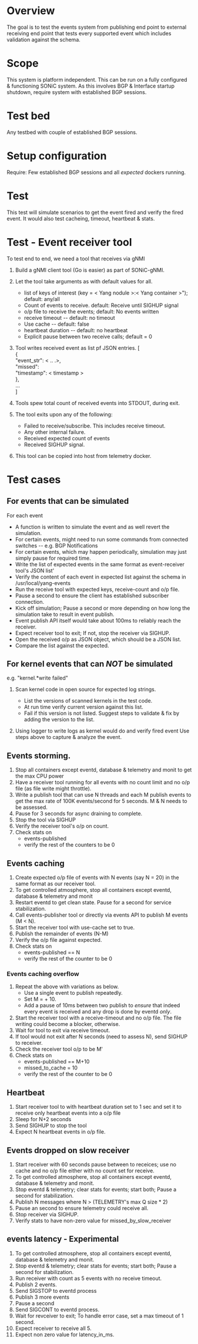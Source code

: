 # Overview
The goal is to test the events system from publishing end point to external receiving end point that tests every supported event which includes validation against the schema.

# Scope
This system is platform independent. This can be run on a fully configured & functioning SONiC system. As this involves BGP & Interface startup shutdown, require system with established BGP sessions.

# Test bed
Any testbed with couple of established BGP sessions.

# Setup configuration
Require: Few established BGP sessions and all *expected* dockers running.

# Test
This test will simulate scenarios to get the event fired and verify the fired event. It would also test cacheing, timeout, heartbeat & stats.

# Test - Event receiver tool
To test end to end, we need a tool that receives via gNMI

1) Build a gNMI client tool (Go is easier) as part of SONiC-gNMI.
2) Let the tool take arguments as with default values for all.
   * list of keys of interest (key = < Yang nodule >:< Yang container >"); default: any/all
   * Count of events to receive. default: Receive until SIGHUP signal
   * o/p file to receive the events; default: No events written
   * receive timeout -- default: no timeout
   * Use cache -- default: false
   * heartbeat duration -- default: no heartbeat
   * Explicit pause between two receive calls; default = 0

3) Tool writes received event as list pf JSON entries.
   [</br>
      {</br>
         "event_str": < .. .>,</br>
         "missed": <cnt></br>
         "timestamp": < timestamp ></br>
      },</br>
      ...</br>
   ]</br>
4) Tools spew total count of received events into STDOUT, during exit.

5) The tool exits upon any of the following:
   * Failed to receive/subscribe. This includes receive timeout.
   * Any other internal failure.
   * Received expected count of events
   * Received SIGHUP signal.

5) This tool can be copied into host from telemetry docker.

# Test cases
## For events that can be simulated
For each event</br>
   * A function is written to simulate the event and as well revert the simulation.
   * For certain events, might need to run some commands from connected switches -- e.g. BGP Notifications
   * For certain events, which may happen periodically, simulation may just simply pause for required time.
   * Write the list of expected events in the same format as event-receiver tool's JSON list'
   * Verify the content of each event in expected list against the schema in /usr/local/yang-events
   * Run the receive tool with expected keys, receive-count and o/p file.
   * Pause a second to ensure the client has established subscriber connection.
   * Kick off simulation; Pause a second or more depending on how long the simulation take to result in event publish.
   * Event publish API itself would take about 100ms to reliably reach the receiver.
   * Expect receiver tool to exit; If not, stop the receiver via SIGHUP.
   * Open the received o/p as JSON object, which should be a JSON list.
   * Compare the list against the expected.

## For kernel events that can *NOT* be simulated
   e.g. "kernel.*write failed"
1) Scan kernel code in open source for expected log strings.
    * List the versions of scanned kernels in the test code.
    * At run time verify current version against this list.
    * Fail if this version is not listed. Suggest steps to validate & fix by adding the version to the list.

2) Using logger to write logs as kernel would do and verify fired event
   Use steps above to capture & analyze the event.

## Events storming.
1) Stop all containers except eventd, database & telemetry and monit to get the max CPU power
2) Have a receiver tool running for all events with no count limit and no o/p file (as file write might throttle).
3) Write a publish tool that can use N threads and each M publish events to get the max rate of 100K events/second for 5 seconds. M & N needs to be assessed.
4) Pause for 3 seconds for async draining to complete.
5) Stop the tool via SIGHUP
6) Verify the receiver tool's o/p on count.
7) Check stats on
   * events-published
   * verify the rest of the counters to be 0

## Events caching
1) Create expected o/p file of events with N events (say N = 20) in the same format as our receiver tool.
2) To get controlled atmosphere, stop all containers except eventd, database & telemetry and monit
3) Restart eventd to get clean state. Pause for a second for service stabilization.
4) Call events-publisher tool or directly via events API to publish M events (M < N).
5) Start the receiver tool with use-cache set to true.
6) Publish the remainder of events (N-M)
7) Verify the o/p file against expected.
8) Check stats on
   * events-published == N
   * verify the rest of the counter to be 0

### Events caching overflow
1) Repeat the above with variations as below.
   * Use a single event to publish repeatedly.
   * Set M = <Max cache size> + 10.
   * Add a pause of 10ms between two publish to *ensure* that indeed every event is received and any drop is done by eventd *only*.
2) Start the receiver tool with a receive-timeout and no o/p file. The file writing could become a blocker, otherwise.
4) Wait for tool to exit via receive timeout.
5) If tool would not exit after N seconds (need to assess N), send SIGHUP to receiver.
6) Check the receiver tool o/p to be M'
7) Check stats on
   * events-published == M+10
   * missed_to_cache = 10
   * verify the rest of the counter to be 0

## Heartbeat
1) Start receiver tool to with heartbeat duration set to 1 sec and set it to receive only heartbeat events into a o/p file
2) Sleep for N+2 seconds
3) Send SIGHUP to stop the tool
4) Expect N heartbeat events in o/p file.

## Events dropped on slow receiver
1) Start receiver with 60 seconds pause between to receices; use no cache and no o/p file either with no count set for receive.
2) To get controlled atmosphere, stop all containers except eventd, database & telemetry and monit.
3) Stop eventd & telemetry; clear stats for events; start both; Pause a second for stabilization.
3) Publish N messages where N > (TELEMETRY's max Q size * 2)
4) Pause an second to ensure telemetry could receive all.
5) Stop receiver via SIGHUP.
6) Verify stats to have non-zero value for missed_by_slow_receiver


## events latency  - Experimental
1) To get controlled atmosphere, stop all containers except eventd, database & telemetry and monit.
2) Stop eventd & telemetry; clear stats for events; start both; Pause a second for stabilization.
3) Run receiver with count as 5 events with no receive timeout.
3) Publish 2 events.
4) Send SIGSTOP to eventd process
5) Publish 3 more events
6) Pause a second
7) Send SIGCONT to eventd process.
8) Wait for revceiver to exit; To handle error case, set a max timeout of 1 second.
9) Expect receiver to receive all 5.
10) Expect non zero value for latency_in_ms.
